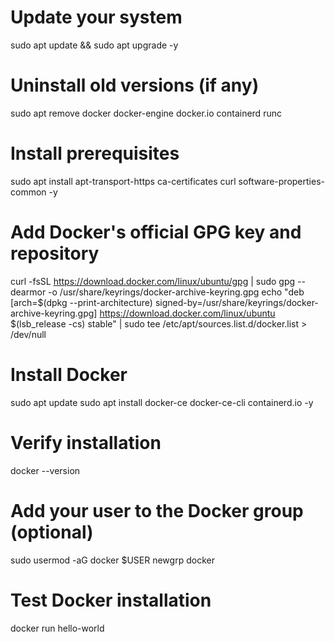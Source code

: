# Update your system
sudo apt update && sudo apt upgrade -y

# Uninstall old versions (if any)
sudo apt remove docker docker-engine docker.io containerd runc

# Install prerequisites
sudo apt install apt-transport-https ca-certificates curl software-properties-common -y

# Add Docker's official GPG key and repository
curl -fsSL https://download.docker.com/linux/ubuntu/gpg | sudo gpg --dearmor -o /usr/share/keyrings/docker-archive-keyring.gpg
echo "deb [arch=$(dpkg --print-architecture) signed-by=/usr/share/keyrings/docker-archive-keyring.gpg] https://download.docker.com/linux/ubuntu $(lsb_release -cs) stable" | sudo tee /etc/apt/sources.list.d/docker.list > /dev/null

# Install Docker
sudo apt update
sudo apt install docker-ce docker-ce-cli containerd.io -y

# Verify installation
docker --version

# Add your user to the Docker group (optional)
sudo usermod -aG docker $USER
newgrp docker

# Test Docker installation
docker run hello-world
